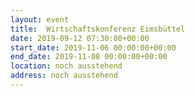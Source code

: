 ```yaml
---
layout: event
title:  Wirtschaftskonferenz Eimsbüttel
date: 2019-09-12 07:30:00+00:00
start_date: 2019-11-06 00:00:00+00:00
end_date: 2019-11-08 00:00:00+00:00
location: noch ausstehend
address: noch ausstehend
---
```

